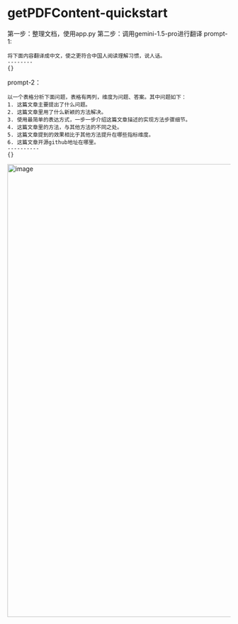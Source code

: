 # getPDFContent-quickstart
第一步：整理文档，使用app.py
第二步：调用gemini-1.5-pro进行翻译
prompt-1:
```
将下面内容翻译成中文，使之更符合中国人阅读理解习惯，说人话。
--------
{}
```

prompt-2：
```
以一个表格分析下面问题，表格有两列，维度为问题、答案。其中问题如下：
1. 这篇文章主要提出了什么问题。
2. 这篇文章里用了什么新颖的方法解决。
3. 使用最简单的表达方式，一步一步介绍这篇文章描述的实现方法步骤细节。
4. 这篇文章里的方法，与其他方法的不同之处。
5. 这篇文章提到的效果相比于其他方法提升在哪些指标维度。
6. 这篇文章开源github地址在哪里。
----------
{}
```
<img width="1022" alt="image" src="https://github.com/zgimszhd61/getPDFContent-quickstart/assets/114722053/3abf336e-2f46-46c3-b294-447aa62630a4">
